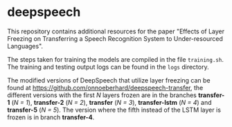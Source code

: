 # deepspeech
This repository contains additional resources for the paper "Effects of Layer Freezing on Transferring a Speech Recognition System to Under-resourced Languages".

The steps taken for training the models are compiled in the file `training.sh`. The training and testing output logs can be found in the `logs` directory.

The modified versions of DeepSpeech that utilize layer freezing can be found at https://github.com/onnoeberhard/deepspeech-transfer, the different versions with the first _N_ layers frozen are in the branches **transfer-1** (_N = 1_), **transfer-2** (_N = 2_), **transfer** (_N = 3_), **transfer-lstm** (_N = 4_) and  **transfer-5** (_N = 5_). The version where the fifth instead of the LSTM layer is frozen is in branch **transfer-4**.
